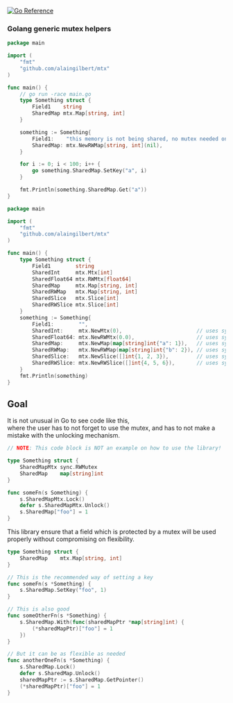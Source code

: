 [![Go Reference](https://pkg.go.dev/badge/github.com/alaingilbert/mtx.svg)](https://pkg.go.dev/github.com/alaingilbert/mtx)

### Golang generic mutex helpers

```go
package main

import (
    "fmt"
    "github.com/alaingilbert/mtx"
)

func main() {
    // go run -race main.go
    type Something struct {
        Field1    string
        SharedMap mtx.Map[string, int]
    }

    something := Something{
        Field1:    "this memory is not being shared, no mutex needed on Field1",
        SharedMap: mtx.NewRWMap[string, int](nil),
    }

    for i := 0; i < 100; i++ {
        go something.SharedMap.SetKey("a", i)
    }

    fmt.Println(something.SharedMap.Get("a"))
}
```

```go
package main

import (
    "fmt"
    "github.com/alaingilbert/mtx"
)

func main() {
    type Something struct {
        Field1        string
        SharedInt     mtx.Mtx[int]
        SharedFloat64 mtx.RWMtx[float64]
        SharedMap     mtx.Map[string, int]
        SharedRWMap   mtx.Map[string, int]
        SharedSlice   mtx.Slice[int]
        SharedRWSlice mtx.Slice[int]
    }
    something := Something{
        Field1:        "",
        SharedInt:     mtx.NewMtx(0),                        // uses sync.Mutex
        SharedFloat64: mtx.NewRWMtx(0.0),                    // uses sync.RWMutex
        SharedMap:     mtx.NewMap(map[string]int{"a": 1}),   // uses sync.Mutex
        SharedRWMap:   mtx.NewRWMap(map[string]int{"b": 2}), // uses sync.RWMutex
        SharedSlice:   mtx.NewSlice([]int{1, 2, 3}),         // uses sync.Mutex
        SharedRWSlice: mtx.NewRWSlice([]int{4, 5, 6}),       // uses sync.RWMutex
    }
    fmt.Println(something)
}
```

## Goal

It is not unusual in Go to see code like this,  
where the user has to not forget to use the mutex, and has to not make a mistake with the unlocking mechanism.
```go
// NOTE: This code block is NOT an example on how to use the library!

type Something struct {
    SharedMapMtx sync.RWMutex
    SharedMap    map[string]int
}

func someFn(s Something) {
    s.SharedMapMtx.Lock()
    defer s.SharedMapMtx.Unlock()
    s.SharedMap["foo"] = 1
}
```

This library ensure that a field which is protected by a mutex will be used properly without compromising on flexibility.
```go
type Something struct {
    SharedMap    mtx.Map[string, int]
}

// This is the recommended way of setting a key
func someFn(s *Something) {
    s.SharedMap.SetKey("foo", 1)
}

// This is also good
func someOtherFn(s *Something) {
    s.SharedMap.With(func(sharedMapPtr *map[string]int) {
        (*sharedMapPtr)["foo"] = 1
    })
}

// But it can be as flexible as needed
func anotherOneFn(s *Something) {
    s.SharedMap.Lock()
    defer s.SharedMap.Unlock()
    sharedMapPtr := s.SharedMap.GetPointer()
    (*sharedMapPtr)["foo"] = 1
}
```